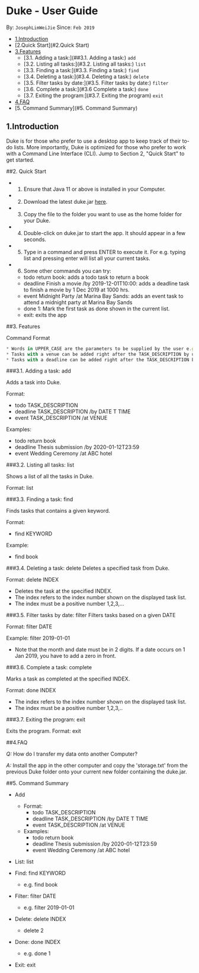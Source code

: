 # Duke - User Guide
By: `JosephLimWeiJie` Since: `Feb 2019`


- [1.Introduction](#1.Introduction)
- [2.Quick Start](#2.Quick Start)
- [3.Features](#3.Features)
    * [3.1. Adding a task:](##3.1. Adding a task:) `add`
    * [3.2. Listing all tasks:](#3.2. Listing all tasks:) `list`
    * [3.3. Finding a task:](#3.3. Finding a task:) `find`
    * [3.4. Deleting a task:](#3.4. Deleting a task:) `delete`
    * [3.5. Filter tasks by date:](#3.5. Filter tasks by date:) `filter`
    * [3.6. Complete a task:](#3.6 Complete a task:) `done`
    * [3.7. Exiting the program:](#3.7. Exiting the program) `exit`
- [4.FAQ](#4.FAQ)
- [5. Command Summary](#5. Command Summary)

## 1.Introduction

Duke is for those who prefer to use a desktop app to keep track of their to-do lists. More importantly, Duke is optimized for those who prefer to work with a Command Line Interface (CLI). 
Jump to Section 2, "Quick Start" to get started.

##2. Quick Start

*   1. Ensure that Java 11 or above is installed in your Computer.
*   2. Download the latest duke.jar [here](https://github.com/JosephLimWeiJie/duke/releases/download/v0.1.0/duke.jar).
*   3. Copy the file to the folder you want to use as the home folder for your Duke.
*   4. Double-click on duke.jar to start the app. It should appear in a few seconds.
*   5. Type in a command and press ENTER to execute it. For e.g. typing list and                         pressing enter will list all your current tasks.
*   6. Some other commands you can try:
    *  todo return book: adds a todo task to return a book
    *   deadline Finish a movie /by 2019-12-01T10:00: adds a deadline task to finish a movie by 1 Dec 2019 at 1000 hrs.
    *   event Midnight Party /at Marina Bay Sands: adds an event task to attend a midnight party at Marina Bay Sands
    *   done 1: Mark the first task as done shown in the current list.
    *   exit: exits the app

##3. Features

Command Format

``` javascript
* Words in UPPER_CASE are the parameters to be supplied by the user e.g. in todo TASK_DESCRIPTION, TASK_DESCRIPTION is a parameter to specify a task's description
* Tasks with a venue can be added right after the TASK_DESCRIPTION by using /at e.g. in event TASK_DESCRIPTION /at VENUE
* Tasks with a deadline can be added right after the TASK_DESCRIPTION by using /by e.g. deadline complete homework /by YYYY-MM-DDTHH:mm. Note that you have to add 'T' between the date and the time.
```

###3.1. Adding a task: add

Adds a task into Duke.

Format: 
* todo TASK_DESCRIPTION
* deadline TASK_DESCRIPTION /by DATE T TIME
* event TASK_DESCRIPTION /at VENUE

Examples:
* todo return book
* deadline Thesis submission /by 2020-01-12T23:59
* event Wedding Ceremony /at ABC hotel

###3.2. Listing all tasks: list

Shows a list of all the tasks in Duke.

Format: list

###3.3. Finding a task: find

Finds tasks that contains a given keyword.

Format:
* find KEYWORD

Example:
* find book

###3.4. Deleting a task: delete
Deletes a specified task from Duke.

Format: delete INDEX
* Deletes the task at the specified INDEX.
* The index refers to the index number shown on the displayed task list.
* The index must be a positive number 1,2,3,...

###3.5. Filter tasks by date: filter
Filters tasks based on a given DATE

Format: filter DATE

Example:
filter 2019-01-01
* Note that the month and date must be in 2 digits. If a date occurs on 1 Jan 2019,
you have to add a zero in front. 

###3.6. Complete a task: complete

Marks a task as completed at the specified INDEX.

Format: done INDEX
* The index refers to the index number shown on the displayed task list.
* The index must be a positive number 1,2,3,..

###3.7. Exiting the program: exit

Exits the program.
Format: exit

##4.FAQ


*Q:* How do I transfer my data onto another Computer?


*A:* Install the app in the other computer and copy the 'storage.txt' from the previous Duke folder onto your current new folder containing the duke.jar.


##5. Command Summary
* Add 
    * Format: 
        * todo TASK_DESCRIPTION
        * deadline TASK_DESCRIPTION /by DATE T TIME
        * event TASK_DESCRIPTION /at VENUE
    * Examples:
        * todo return book
        * deadline Thesis submission /by 2020-01-12T23:59
        * event Wedding Ceremony /at ABC hotel
* List: list 
* Find: find KEYWORD
    * e.g. find book
* Filter: filter DATE
    * e.g. filter 2019-01-01
* Delete: delete INDEX
    * delete 2
* Done: done INDEX
    * e.g. done 1
   
* Exit: exit

